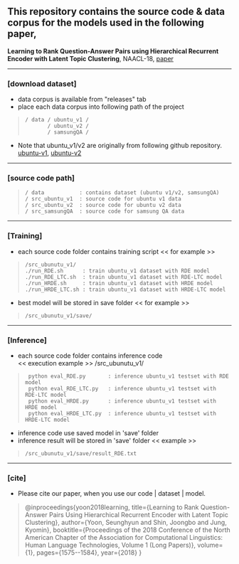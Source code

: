 

## This repository contains the source code & data corpus for the models used in the following paper,

**Learning to Rank Question-Answer Pairs using Hierarchical Recurrent Encoder with Latent Topic Clustering**, NAACL-18, <a href="http://aclweb.org/anthology/N18-1142">paper</a>


----------


### [download dataset]

- data corpus is available from "releases" tab
- place each data corpus into following path of the project
 
>     / data / ubuntu_v1 /
>            / ubuntu_v2 /
>            / samsungQA /

- Note that ubuntu_v1/v2 are originally from following github repository.
<a href="https://github.com/npow/ubottu">ubuntu-v1</a>, 
<a href="https://github.com/rkadlec/ubuntu-ranking-dataset-creator">ubuntu-v2</a>
----------
### [source code path]

>     / data           : contains dataset (ubuntu v1/v2, samsungQA)
>     / src_ubuntu_v1  : source code for ubuntu v1 data
>     / src_ubuntu_v2  : source code for ubuntu v2 data
>     / src_samsungQA  : source code for samsung QA data

----------
### [Training]
- each source code folder contains training script
  << for example >>
>     /src_ubunutu_v1/
>     ./run_RDE.sh      : train ubuntu_v1 dataset with RDE model
>     ./run_RDE_LTC.sh  : train ubuntu_v1 dataset with RDE-LTC model
>     ./run_HRDE.sh     : train ubuntu_v1 dataset with HRDE model
>     ./run_HRDE_LTC.sh : train ubuntu_v1 dataset with HRDE-LTC model
- best model will be stored in save folder
  << for example >>
>     /src_ubunutu_v1/save/
   


----------


### [Inference]

- each source code folder contains inference code   
   << execution example >>
   /src_ubunutu_v1/
>      python eval_RDE.py       : inference ubuntu_v1 testset with RDE model
>      python eval_RDE_LTC.py   : inference ubuntu_v1 testset with RDE-LTC model
>      python eval_HRDE.py      : inference ubuntu_v1 testset with HRDE model
>      python eval_HRDE_LTC.py  : inference ubuntu_v1 testset with HRDE-LTC model
      
- inference code use saved model in 'save' folder 
- inference result will be stored in 'save' folder
   << example >>
>     /src_ubunutu_v1/save/result_RDE.txt


----------


### [cite]

- Please cite our paper, when you use our code | dataset | model.

>@inproceedings{yoon2018learning,
  title={Learning to Rank Question-Answer Pairs Using Hierarchical Recurrent Encoder with Latent Topic Clustering},
  author={Yoon, Seunghyun and Shin, Joongbo and Jung, Kyomin},
  booktitle={Proceedings of the 2018 Conference of the North American Chapter of the Association for Computational Linguistics: Human Language Technologies, Volume 1 (Long Papers)},
  volume={1},
  pages={1575--1584},
  year={2018}
}
